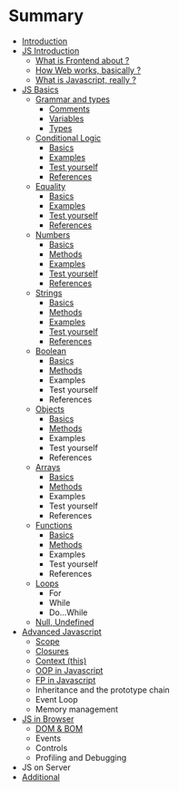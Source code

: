 # Summary

* [Introduction](README.md)
* [JS Introduction](chapter1.md)
  * [What is Frontend about ?](chapter1/what-is-frontend.md)
  * [How Web works, basically ?](chapter1/how-web-works.md)
  * [What is Javascript, really ?](chapter1/what-is-javascript.md)
* [JS Basics](js-basics.md)
  * [Grammar and types](js-basics/grammar.md)
    * [Comments](js-basics/grammar/comments.md)
    * [Variables](js-basics/grammar/variables.md)
    * [Types](js-basics/grammar/types.md)
  * [Conditional Logic](js-basics/conditional-logic.md)
    * [Basics](js-basics/conditional-logic/basics.md)
    * [Examples](js-basics/conditional-logic/examples.md)
    * [Test yourself](js-basics/conditional-logic/test-yourself.md)
    * [References](js-basics/conditional-logic/references.md)
  * [Equality](js-basics/equality.md)
    * [Basics](js-basics/equality/basics.md)
    * [Examples](js-basics/equality/examples.md)
    * [Test yourself](js-basics/equality/test-yourself.md)
    * [References](js-basics/equality/references.md)
  * [Numbers](js-basics/numbers.md)
    * [Basics](js-basics/numbers/basics.md)
    * [Methods](js-basics/numbers/methods.md)
    * [Examples](js-basics/numbers/examples.md)
    * [Test yourself](js-basics/numbers/test-yourself.md)
    * [References](js-basics/numbers/references.md)
  * [Strings](js-basics/strings.md)
    * [Basics](js-basics/strings/basics.md)
    * [Methods](js-basics/strings/methods.md)
    * [Examples](js-basics/strings/examples.md)
    * [Test yourself](js-basics/strings/test-yourself.md)
    * [References](js-basics/strings/strings.md)
  * [Boolean](js-basics/boolean.md)
    * [Basics](js-basics/boolean/basics.md)
    * [Methods](js-basics/boolean/methods.md)
    * Examples
    * Test yourself
    * References
  * [Objects](js-basics/objects.md)
    * [Basics](js-basics/objects/basics.md)
    * [Methods](js-basics/objects/methods.md)
    * Examples
    * Test yourself
    * References
  * [Arrays](js-basics/arrays.md)
    * [Basics](js-basics/arrays/basics.md)
    * [Methods](js-basics/arrays/methods.md)
    * Examples
    * Test yourself
    * References
  * [Functions](js-basics/functions.md)
    * [Basics](js-basics/functions/basics.md)
    * [Methods](js-basics/functions/methods.md)
    * Examples
    * Test yourself
    * References
  * [Loops](js-basics/loops.md)
    * For
    * While
    * Do...While
  * [Null, Undefined](js-basics/null-undefined.md)
* [Advanced Javascript](advanced-javascript.md)
  * [Scope](advanced-javascript/scope.md)
  * [Closures](advanced-javascript/closures.md)
  * [Context \(this\)](advanced-javascript/thiscontext.md)
  * [OOP in Javascript](advanced-javascript/oop-in-javascript.md)
  * [FP in Javascript](advanced-javascript/fp-in-javascript.md)
  * Inheritance and the prototype chain
  * Event Loop
  * Memory management
* [JS in Browser](js-in-browser.md)
  * [DOM & BOM](js-in-browser/dom.md)
  * Events
  * Controls
  * Profiling and Debugging
* JS on Server
* [Additional](additional.md)


